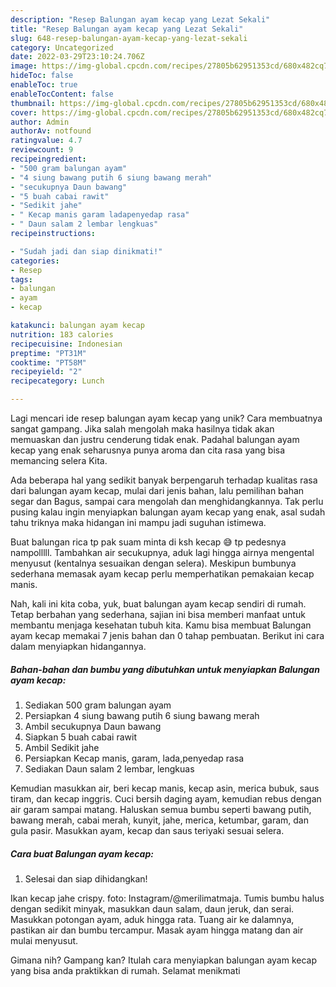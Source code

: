 ```yaml
---
description: "Resep Balungan ayam kecap yang Lezat Sekali"
title: "Resep Balungan ayam kecap yang Lezat Sekali"
slug: 648-resep-balungan-ayam-kecap-yang-lezat-sekali
category: Uncategorized
date: 2022-03-29T23:10:24.706Z
image: https://img-global.cpcdn.com/recipes/27805b62951353cd/680x482cq70/balungan-ayam-kecap-foto-resep-utama.jpg
hideToc: false
enableToc: true
enableTocContent: false
thumbnail: https://img-global.cpcdn.com/recipes/27805b62951353cd/680x482cq70/balungan-ayam-kecap-foto-resep-utama.jpg
cover: https://img-global.cpcdn.com/recipes/27805b62951353cd/680x482cq70/balungan-ayam-kecap-foto-resep-utama.jpg
author: Admin
authorAv: notfound
ratingvalue: 4.7
reviewcount: 9
recipeingredient:
- "500 gram balungan ayam"
- "4 siung bawang putih 6 siung bawang merah"
- "secukupnya Daun bawang"
- "5 buah cabai rawit"
- "Sedikit jahe"
- " Kecap manis garam ladapenyedap rasa"
- " Daun salam 2 lembar lengkuas"
recipeinstructions:

- "Sudah jadi dan siap dinikmati!"
categories:
- Resep
tags:
- balungan
- ayam
- kecap

katakunci: balungan ayam kecap 
nutrition: 183 calories
recipecuisine: Indonesian
preptime: "PT31M"
cooktime: "PT58M"
recipeyield: "2"
recipecategory: Lunch

---
```





Lagi mencari ide resep balungan ayam kecap yang unik? Cara membuatnya sangat gampang. Jika salah mengolah maka hasilnya tidak akan memuaskan dan justru cenderung tidak enak. Padahal balungan ayam kecap yang enak seharusnya punya aroma dan cita rasa yang bisa memancing selera Kita.





Ada beberapa hal yang sedikit banyak berpengaruh terhadap kualitas rasa dari balungan ayam kecap, mulai dari jenis bahan, lalu pemilihan bahan segar dan Bagus, sampai cara mengolah dan menghidangkannya. Tak perlu pusing kalau ingin menyiapkan balungan ayam kecap yang enak,      asal sudah tahu triknya maka hidangan ini mampu jadi suguhan istimewa.














Buat balungan rica tp pak suam minta di ksh kecap 😅 tp pedesnya nampolllll. Tambahkan air secukupnya, aduk lagi hingga airnya mengental menyusut (kentalnya sesuaikan dengan selera). Meskipun bumbunya sederhana memasak ayam kecap perlu memperhatikan pemakaian kecap manis.






Nah, kali ini kita coba, yuk, buat balungan ayam kecap sendiri di rumah. Tetap berbahan yang sederhana, sajian ini bisa memberi manfaat untuk membantu menjaga kesehatan tubuh kita. Kamu bisa membuat Balungan ayam kecap memakai 7 jenis bahan dan 0 tahap pembuatan. Berikut ini cara dalam menyiapkan hidangannya.

<!--inarticleads1-->

##### Bahan-bahan dan bumbu yang dibutuhkan untuk menyiapkan Balungan ayam kecap:

1. Sediakan 500 gram balungan ayam
1. Persiapkan 4 siung bawang putih 6 siung bawang merah
1. Ambil secukupnya Daun bawang
1. Siapkan 5 buah cabai rawit
1. Ambil Sedikit jahe
1. Persiapkan  Kecap manis, garam, lada,penyedap rasa
1. Sediakan  Daun salam 2 lembar, lengkuas


Kemudian masukkan air, beri kecap manis, kecap asin, merica bubuk, saus tiram, dan kecap inggris. Cuci bersih daging ayam, kemudian rebus dengan air garam sampai matang. Haluskan semua bumbu seperti bawang putih, bawang merah, cabai merah, kunyit, jahe, merica, ketumbar, garam, dan gula pasir. Masukkan ayam, kecap dan saus teriyaki sesuai selera. 

<!--inarticleads2-->

##### Cara buat Balungan ayam kecap:


1. Selesai dan siap dihidangkan!

Ikan kecap jahe crispy. foto: Instagram/@merilimatmaja. Tumis bumbu halus dengan sedikit minyak, masukkan daun salam, daun jeruk, dan serai. Masukkan potongan ayam, aduk hingga rata. Tuang air ke dalamnya, pastikan air dan bumbu tercampur. Masak ayam hingga matang dan air mulai menyusut. 

Gimana nih? Gampang kan? Itulah cara menyiapkan balungan ayam kecap yang bisa anda praktikkan di rumah. Selamat menikmati
